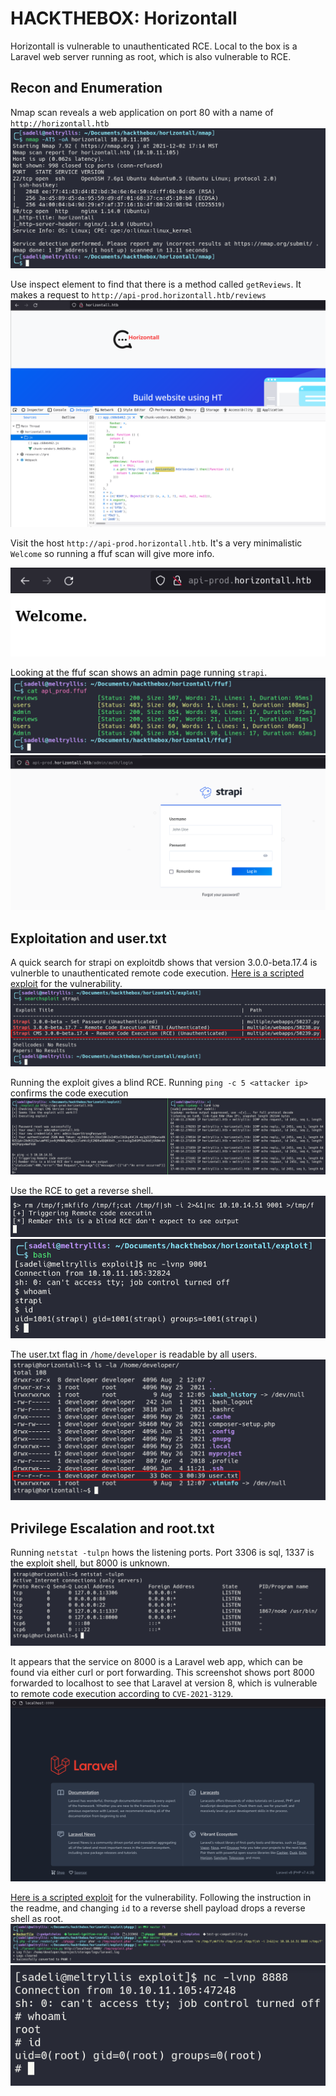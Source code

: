 # HACKTHEBOX: Horizontall

Horizontall is vulnerable to unauthenticated RCE.
Local to the box is a Laravel web server running as root, which is also vulnerable to RCE.

## Recon and Enumeration
Nmap scan reveals a web application on port 80 with a name of `http://horizontall.htb`
![nmap](screenshots/nmap.png)

Use inspect element to find that there is a method called `getReviews`. It makes a request to `http://api-prod.horizontall.htb/reviews`
![inspect](screenshots/inspect.png)

Visit the host `http://api-prod.horizontall.htb`. It's a very minimalistic `Welcome` so running a ffuf scan will give more info.

![welcome](screenshots/welcome.png)

Looking at the ffuf scan shows an admin page running `strapi`.
![ffuf](screenshots/ffuf.png)
![admin](screenshots/admin.png)

## Exploitation and user.txt

A quick search for strapi on exploitdb shows that version 3.0.0-beta.17.4 is vulnerble to unauthenticated remote code execution. [Here is a scripted exploit](https://www.exploit-db.com/exploits/50239) for the vulnerability.
![searchsploit](screenshots/searchsploit.png)

Running the exploit gives a blind RCE. Running `ping -c 5 <attacker ip>` confirms the code execution
![rce](screenshots/rce.png)

Use the RCE to get a reverse shell.
![payload](screenshots/payload.png)
![reversehsell](screenshots/reverse_shell.png)

The user.txt flag in `/home/developer` is readable by all users.
![user](screenshots/user.png)

## Privilege Escalation and root.txt
Running `netstat -tulpn` hows the listening ports. Port 3306 is sql, 1337 is the exploit shell, but 8000 is unknown.
![netstat](screenshots/netstat.png)

It appears that the service on 8000 is a Laravel web app, which can be found via either curl or port forwarding. This screenshot shows port 8000 forwarded to localhost to see that Laravel at version 8, which is vulnerable to remote code execution according to `CVE-2021-3129`. 
![laravel](screenshots/laravel.png)

[Here is a scripted exploit](https://github.com/ambionics/laravel-exploits) for the vulnerability. Following the instruction in the readme, and changing `id` to a reverse shell payload drops a reverse shell as root.
![phpggc](screenshots/phpggc.png)
![root](screenshots/root.png)
